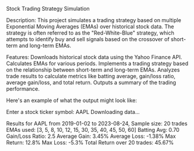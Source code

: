 Stock Trading Strategy Simulation

Description:
This project simulates a trading strategy based on multiple Exponential Moving Averages (EMAs) over historical stock data. The strategy is often referred to as the "Red-White-Blue" strategy, which attempts to identify buy and sell signals based on the crossover of short-term and long-term EMAs.

Features:
Downloads historical stock data using the Yahoo Finance API.
Calculates EMAs for various periods.
Implements a trading strategy based on the relationship between short-term and long-term EMAs.
Analyzes trade results to calculate metrics like batting average, gain/loss ratio, average gain/loss, and total return.
Outputs a summary of the trading performance.


Here's an example of what the output might look like:

Enter a stock ticker symbol: AAPL
Downloading data...

Results for AAPL from 2019-01-02 to 2023-08-24, Sample size: 20 trades
EMAs used: [3, 5, 8, 10, 12, 15, 30, 35, 40, 45, 50, 60]
Batting Avg: 0.70
Gain/Loss Ratio: 2.5
Average Gain: 3.45%
Average Loss: -1.38%
Max Return: 12.8%
Max Loss: -5.3%
Total Return over 20 trades: 45.67%

